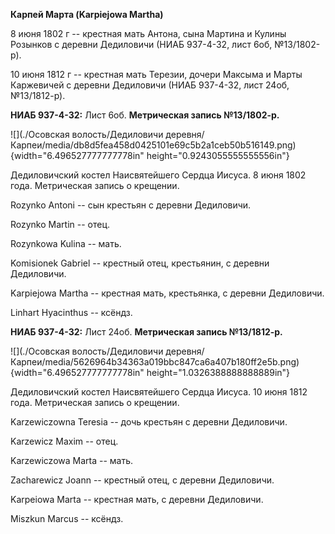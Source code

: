 **Карпей Марта (Karpiejowa Martha)**

8 июня 1802 г -- крестная мать Антона, сына Мартина и Кулины Розынков с
деревни Дедиловичи (НИАБ 937-4-32, лист 6об, №13/1802-р).

10 июня 1812 г -- крестная мать Терезии, дочери Максыма и Марты
Каржевичей с деревни Дедиловичи (НИАБ 937-4-32, лист 24об, №13/1812-р).

**НИАБ 937-4-32:** Лист 6об. **Метрическая запись №13/1802-р.**

![](./Осовская волость/Дедиловичи деревня/Карпеи/media/db8d5fea458d0425101e69c5b2a1ceb50b516149.png){width="6.496527777777778in"
height="0.9243055555555556in"}

Дедиловичский костел Наисвятейшего Сердца Иисуса. 8 июня 1802 года.
Метрическая запись о крещении.

Rozynko Antoni -- сын крестьян с деревни Дедиловичи.

Rozynko Martin -- отец.

Rozynkowa Kulina -- мать.

Komisionek Gabriel -- крестный отец, крестьянин, с деревни Дедиловичи.

Karpiejowa Martha -- крестная мать, крестьянка, с деревни Дедиловичи.

Linhart Hyacinthus -- ксёндз.

**НИАБ 937-4-32:** Лист 24об. **Метрическая запись №13/1812-р.**

![](./Осовская волость/Дедиловичи деревня/Карпеи/media/5626964b34363a019bbc847ca6a407b180ff2e5b.png){width="6.496527777777778in"
height="1.0326388888888889in"}

Дедиловичский костел Наисвятейшего Сердца Иисуса. 10 июня 1812 года.
Метрическая запись о крещении.

Karzewiczowna Teresia -- дочь крестьян с деревни Дедиловичи.

Karzewicz Maxim -- отец.

Karzewiczowa Marta -- мать.

Zacharewicz Joann -- крестный отец, с деревни Дедиловичи.

Karpeiowa Marta -- крестная мать, с деревни Дедиловичи.

Miszkun Marcus -- ксёндз.
